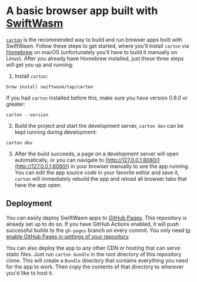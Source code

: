 # A basic browser app built with [SwiftWasm](https://swiftwasm.org)

[`carton`](https://carton.dev) is the recommended way to build and run browser apps built with
SwiftWasm. Follow these steps to get started, where you'll install `carton` via
[Homebrew](https://brew.sh/) on macOS (unfortunately you'll have to build it manually on Linux).
After you already have Homebrew installed, just these three steps will get you up and running:

1. Install `carton`:

```
brew install swiftwasm/tap/carton
```

If you had `carton` installed before this, make sure you have version 0.9.0 or greater:

```
carton --version
```

2. Build the project and start the development server, `carton dev` can be kept running
   during development:

```
carton dev
```

3. After the build succeeds, a page on a development server will open automatically, or you can
   navigate to [http://127.0.0.1:8080/](http://127.0.0.1:8080/) in your browser manually to see the
   app running. You can edit the app source code in your favorite editor and save it, `carton` will
   immediately rebuild the app and reload all browser tabs that have the app open.

## Deployment

You can easily deploy SwiftWasm apps to [GitHub Pages](https://pages.github.com). This repository
is already set up to do so. If you have GitHub Actions enabled, it will push successful builds to
the `gh-pages` branch on every commit. You only need [to enable GitHub Pages in settings of your
repository](https://docs.github.com/en/free-pro-team@latest/github/working-with-github-pages/configuring-a-publishing-source-for-your-github-pages-site#choosing-a-publishing-source).

You can also deploy the app to any other CDN or hosting that can serve static files. Just run
`carton bundle` in the root directory of this repository clone. This will create a `Bundle`
directory that contains everything you need for the app to work. Then copy the contents of that
directory to wherever you'd like to host it.
